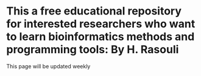 # This a free educational repository for interested researchers who want to learn bioinformatics methods and programming tools: By H. Rasouli

This page will be updated weekly
